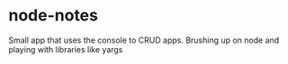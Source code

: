 # node-notes
Small app that uses the console to CRUD apps.  Brushing up on node and playing with libraries like yargs
